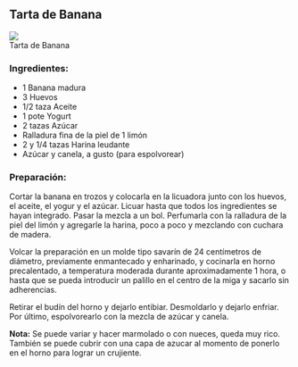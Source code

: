 ## Tarta de Banana

<div class="image">
  <img src="http://distilleryimage9.s3.amazonaws.com/df250bbaba7911e1b00112313800c5e4_7.jpg" />
  <div class="caption">Tarta de Banana</div>
</div>

### Ingredientes:
  * 1 Banana madura
  * 3 Huevos
  * 1/2 taza Aceite
  * 1 pote Yogurt
  * 2 tazas Azúcar
  * Ralladura fina de la piel de 1 limón
  * 2 y 1/4 tazas Harina leudante
  * Azúcar y canela, a gusto (para espolvorear)

### Preparación:

Cortar la banana en trozos y colocarla en la licuadora junto con los huevos,
el aceite, el  yogur y el azúcar. Licuar hasta que todos los ingredientes se
hayan integrado. Pasar la  mezcla a un bol. Perfumarla con la ralladura de la
piel del limón y agregarle la harina,  poco a poco y mezclando con cuchara de
madera.

Volcar la preparación en un molde tipo  savarín de 24 centímetros de diámetro,
previamente enmantecado y enharinado, y cocinarla en  horno precalentado, a
temperatura moderada durante aproximadamente 1 hora, o hasta que se  pueda
introducir un palillo en el centro de la miga y sacarlo sin adherencias.

Retirar el  budín del horno y dejarlo entibiar. Desmoldarlo y dejarlo enfriar.
Por último,  espolvorearlo con la mezcla de azúcar y canela.

**Nota:** Se puede variar y hacer marmolado o con nueces, queda muy rico.
También se puede cubrir con una capa de azucar al momento de ponerlo en el horno
para lograr un crujiente.